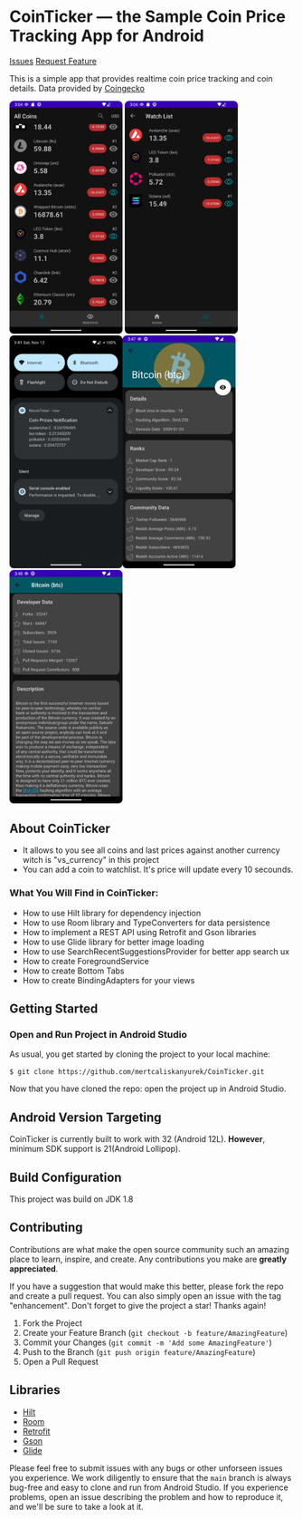 # CoinTicker &mdash; the Sample Coin Price Tracking App for Android

[Issues](https://github.com/mertcaliskanyurek/CoinTicker/issues)
[Request Feature](https://github.com/mertcaliskanyurek/CoinTicker/issues)

This is a simple app that provides realtime coin price tracking and coin details. Data provided by [Coingecko](https://www.coingecko.com/en/api)

<img src="/screenshots/Screenshot1.png" title="All Coins" width="200"> <img src="/screenshots/Screenshot2.png" title="Watchlist" width="200"> <img src="/screenshots/Screenshot3.png" title="Notification" width="200"><img src="/screenshots/Screenshot5.png" title="Coin Details" width="200"><img src="/screenshots/Screenshot6.png" title="Coin Details" width="200">

## About CoinTicker

* It allows to you see all coins and last prices against another currency witch is "vs_currency" in this project
* You can add a coin to watchlist. It's price will update every 10 secounds.

### What You Will Find in CoinTicker:
* How to use Hilt library for dependency injection
* How to use Room library and TypeConverters for data persistence
* How to implement a REST API using Retrofit and Gson libraries
* How to use Glide library for better image loading
* How to use SearchRecentSuggestionsProvider for better app search ux
* How to create ForegroundService 
* How to create Bottom Tabs 
* How to create BindingAdapters for your views

## Getting Started

### Open and Run Project in Android Studio

As usual, you get started by cloning the project to your local machine:

```
$ git clone https://github.com/mertcaliskanyurek/CoinTicker.git
```
Now that you have cloned the repo: open the project up in Android Studio.

## Android Version Targeting

CoinTicker is currently built to work with 32 (Android 12L). **However**, minimum SDK support is 21(Android Lollipop).

## Build Configuration
This project was build on JDK 1.8

## Contributing

Contributions are what make the open source community such an amazing place to learn, inspire, and create. Any contributions you make are **greatly appreciated**.

If you have a suggestion that would make this better, please fork the repo and create a pull request. You can also simply open an issue with the tag "enhancement".
Don't forget to give the project a star! Thanks again!

1. Fork the Project
2. Create your Feature Branch (`git checkout -b feature/AmazingFeature`)
3. Commit your Changes (`git commit -m 'Add some AmazingFeature'`)
4. Push to the Branch (`git push origin feature/AmazingFeature`)
5. Open a Pull Request

## Libraries
* [Hilt](https://developer.android.com/training/dependency-injection/hilt-android)
* [Room](https://developer.android.com/jetpack/androidx/releases/room?gclid=Cj0KCQiApb2bBhDYARIsAChHC9tHMW2qwmVyOo2mRK_joqK2785z4QljTRA2GLq7-usN2rKf5ZeCd5QaAvfUEALw_wcB&gclsrc=aw.ds)
* [Retrofit](https://square.github.io/retrofit/)
* [Gson](https://github.com/google/gson)
* [Glide](https://github.com/bumptech/glide)

Please feel free to submit issues with any bugs or other unforseen issues you experience. We work diligently to ensure that the ```main``` branch is always bug-free and easy to clone and run from Android Studio. If you experience problems, open an issue describing the problem and how to reproduce it, and we'll be sure to take a look at it.


